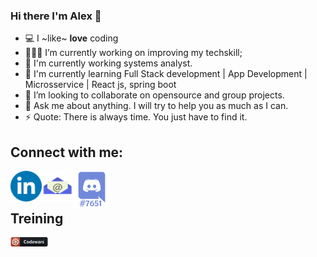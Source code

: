 ### Hi there I'm Alex 👋

<!--
**BrownNego/BrownNego** is a ✨ _special_ ✨ repository because its `README.md` (this file) appears on your GitHub profile.

Here are some ideas to get you started:

- 🔭 I’m currently working on ...
- 🌱 I’m currently learning ...
- 👯 I’m looking to collaborate on ...
- 🤔 I’m looking for help with ...
- 💬 Ask me about ...
- 📫 How to reach me: ...
- 😄 Pronouns: ...
- ⚡ Fun fact: ...
-->

- 💻 I ~like~ **love** coding
- 👨🏽‍💻 I’m currently working on improving my techskill;
- 🔭 I'm currently working systems analyst.
- 🌱 I'm currently learning Full Stack development | App Development | Microsservice | React js, spring boot
- 👯 I’m looking to collaborate on opensource and group projects.
- 💬 Ask me about anything. I will try to help you as much as I can.
- ⚡ Quote: There is always time. You just have to find it.

 ## Connect with me:
 
<a href="https://linkedin.com/in/oalexoliveira">
 <img align="left" alt="Linkedin logo" width="50px" src="/linkedin_img.png" />
</a>
<a href="https://linkedin.com/in/oalexoliveira">
 <img align="left" alt="Email logo" width="50px" src="/email_img.png" />
</a>
<a href="https://linkedin.com/in/oalexoliveira">
 <img align="left" alt="Discord perfil tag" width="60px" src="/Discord_img.png" />
</a>

<br /> <br />

## Treining

<a href="https://www.codewars.com/users/BrownNego">
 <img align="left" alt="Code Wars" width="60px" src="/codewars_img.png" />
</a>
